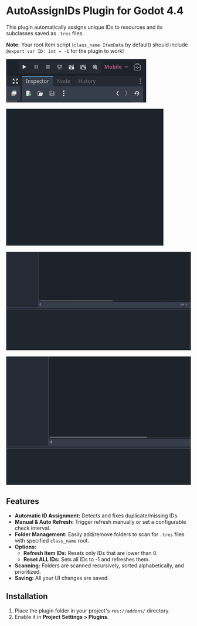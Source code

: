 # AutoAssignIDs Plugin for Godot 4.4

This plugin automatically assigns unique IDs to resources and its subclasses saved as `.tres` files.

**Note:** Your root item script (`class_name ItemData` by default) should include `@export var ID: int = -1` for the plugin to work!

![Where to find?](gifs/1.gif)

![Manage Item Folders](gifs/2.gif)

![Reset ALL IDs](gifs/3.gif)

![Refresh Item IDs](gifs/4.gif)

## Features

- **Automatic ID Assignment:** Detects and fixes duplicate/missing IDs.
- **Manual & Auto Refresh:** Trigger refresh manually or set a configurable check interval.
- **Folder Management:** Easily add/remove folders to scan for `.tres` files with specified `class_name` root.
- **Options:**
  - **Refresh Item IDs:** Resets only IDs that are lower than 0.
  - **Reset ALL IDs:** Sets all IDs to -1 and refreshes them.
- **Scanning:** Folders are scanned recursively, sorted alphabetically, and prioritized.
- **Saving:** All your UI changes are saved.

## Installation

1. Place the plugin folder in your project's `res://addons/` directory.
2. Enable it in **Project Settings > Plugins**.
